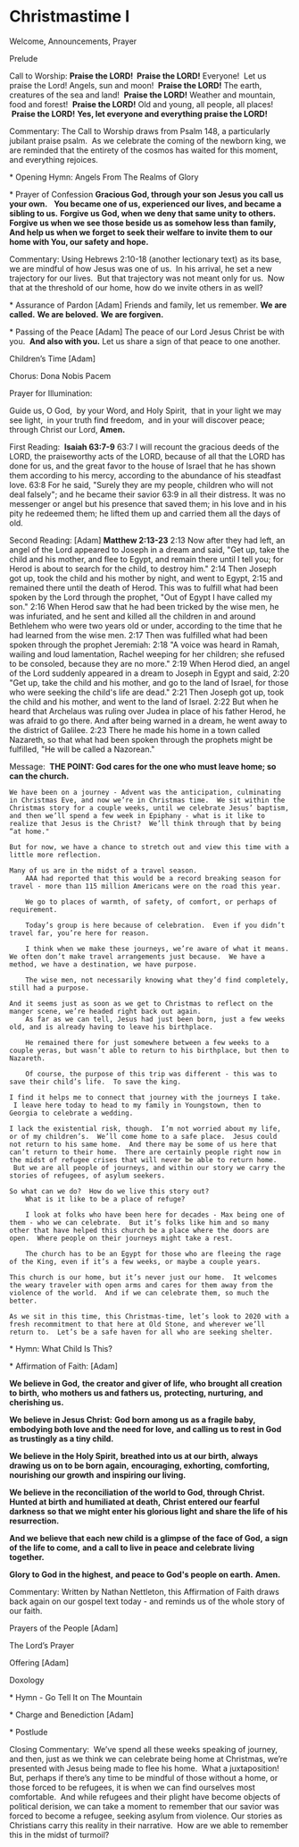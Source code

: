 # Christmastime I

Welcome, Announcements, Prayer

Prelude

Call to Worship:
**Praise the LORD!  Praise the LORD!**
Everyone!  Let us praise the Lord!
Angels, sun and moon!  **Praise the LORD!**
The earth, creatures of the sea and land!  **Praise the LORD!**
Weather and mountain, food and forest!  **Praise the LORD!**
Old and young, all people, all places!  **Praise the LORD!**
**Yes, let everyone and everything praise the LORD!**

Commentary: The Call to Worship draws from Psalm 148, a particularly jubilant praise psalm.  As we celebrate the coming of the newborn king, we are reminded that the entirety of the cosmos has waited for this moment, and everything rejoices.

\* Opening Hymn: Angels From The Realms of Glory

\* Prayer of Confession
**Gracious God, through your son Jesus you call us your own.**  
**You became one of us, experienced our lives, and became a sibling to us.**
**Forgive us God, when we deny that same unity to others.** 
**Forgive us when we see those beside us as somehow less than family,**
**And help us when we forget to seek their welfare to invite them to our home with You, our safety and hope.**

Commentary: Using Hebrews 2:10-18 (another lectionary text) as its base, we are mindful of how Jesus was one of us.  In his arrival, he set a new trajectory for our lives.  But that trajectory was not meant only for us.  Now that at the threshold of our home, how do we invite others in as well?

\* Assurance of Pardon \[Adam\]
Friends and family, let us remember.
**We are called.**
**We are beloved.**
**We are forgiven.**

\* Passing of the Peace \[Adam\]
The peace of our Lord Jesus Christ be with you. 
**And also with you.**
Let us share a sign of that peace to one another.    

Children’s Time \[Adam\]

Chorus: Dona Nobis Pacem

Prayer for Illumination: 

Guide us, O God, 
by your Word, and Holy Spirit, 
that in your light we may see light, 
in your truth find freedom, 
and in your will discover peace; 
through Christ our Lord, **Amen.**

First Reading: 
**Isaiah 63:7-9**
63:7 I will recount the gracious deeds of the LORD, the praiseworthy acts of the LORD, because of all that the LORD has done for us, and the great favor to the house of Israel that he has shown them according to his mercy, according to the abundance of his steadfast love.
63:8 For he said, "Surely they are my people, children who will not deal falsely"; and he became their savior
63:9 in all their distress. It was no messenger or angel but his presence that saved them; in his love and in his pity he redeemed them; he lifted them up and carried them all the days of old.

Second Reading: \[Adam\]
**Matthew 2:13-23**
2:13 Now after they had left, an angel of the Lord appeared to Joseph in a dream and said, "Get up, take the child and his mother, and flee to Egypt, and remain there until I tell you; for Herod is about to search for the child, to destroy him."
2:14 Then Joseph got up, took the child and his mother by night, and went to Egypt,
2:15 and remained there until the death of Herod. This was to fulfill what had been spoken by the Lord through the prophet, "Out of Egypt I have called my son."
2:16 When Herod saw that he had been tricked by the wise men, he was infuriated, and he sent and killed all the children in and around Bethlehem who were two years old or under, according to the time that he had learned from the wise men.
2:17 Then was fulfilled what had been spoken through the prophet Jeremiah:
2:18 "A voice was heard in Ramah, wailing and loud lamentation, Rachel weeping for her children; she refused to be consoled, because they are no more."
2:19 When Herod died, an angel of the Lord suddenly appeared in a dream to Joseph in Egypt and said,
2:20 "Get up, take the child and his mother, and go to the land of Israel, for those who were seeking the child's life are dead."
2:21 Then Joseph got up, took the child and his mother, and went to the land of Israel.
2:22 But when he heard that Archelaus was ruling over Judea in place of his father Herod, he was afraid to go there. And after being warned in a dream, he went away to the district of Galilee.
2:23 There he made his home in a town called Nazareth, so that what had been spoken through the prophets might be fulfilled, "He will be called a Nazorean."

Message: 
**THE POINT: God cares for the one who must leave home; so can the church.**

	We have been on a journey - Advent was the anticipation, culminating in Christmas Eve, and now we’re in Christmas time.  We sit within the Christmas story for a couple weeks, until we celebrate Jesus’ baptism, and then we’ll spend a few week in Epiphany - what is it like to realize that Jesus is the Christ?  We’ll think through that by being “at home."
	
	But for now, we have a chance to stretch out and view this time with a little more reflection.
	
	Many of us are in the midst of a travel season.
		AAA had reported that this would be a record breaking season for travel - more than 115 million Americans were on the road this year.
		
		We go to places of warmth, of safety, of comfort, or perhaps of requirement.
		
		Today’s group is here because of celebration.  Even if you didn’t travel far, you’re here for reason.
		
		I think when we make these journeys, we’re aware of what it means. We often don’t make travel arrangements just because.  We have a method, we have a destination, we have purpose.
		
		The wise men, not necessarily knowing what they’d find completely, still had a purpose.  
		
	And it seems just as soon as we get to Christmas to reflect on the manger scene, we’re headed right back out again.
		As far as we can tell, Jesus had just been born, just a few weeks old, and is already having to leave his birthplace.
		
		He remained there for just somewhere between a few weeks to a couple yeras, but wasn’t able to return to his birthplace, but then to Nazareth. 
		
		Of course, the purpose of this trip was different - this was to save their child’s life.  To save the king.  
		
	I find it helps me to connect that journey with the journeys I take.  I leave here today to head to my family in Youngstown, then to Georgia to celebrate a wedding.  
	
	I lack the existential risk, though.  I’m not worried about my life, or of my children’s.  We’ll come home to a safe place.  Jesus could not return to his same home.  And there may be some of us here that can’t return to their home.  There are certainly people right now in the midst of refugee crises that will never be able to return home.  But we are all people of journeys, and within our story we carry the stories of refugees, of asylum seekers.
	
	So what can we do?  How do we live this story out?
		What is it like to be a place of refuge?
		
		I look at folks who have been here for decades - Max being one of them - who we can celebrate.  But it’s folks like him and so many other that have helped this church be a place where the doors are open.  Where people on their journeys might take a rest.
		
		The church has to be an Egypt for those who are fleeing the rage of the King, even if it’s a few weeks, or maybe a couple years.  
		
	This church is our home, but it’s never just our home.  It welcomes the weary traveler with open arms and cares for them away from the violence of the world.  And if we can celebrate them, so much the better.
	
	As we sit in this time, this Christmas-time, let’s look to 2020 with a fresh recommitment to that here at Old Stone, and wherever we’ll return to.  Let’s be a safe haven for all who are seeking shelter.
	

\* Hymn: What Child Is This?

\* Affirmation of Faith: \[Adam\]

**We believe in God,**
**the creator and giver of life,**
**who brought all creation to birth,**
**who mothers us and fathers us,**
**protecting, nurturing,**
**and cherishing us.**

**We believe in Jesus Christ:**
**God born among us as a fragile baby,**
**embodying both love and the need for love,**
**and calling us to rest in God**
**as trustingly as a tiny child.**

**We believe in the Holy Spirit,**
**breathed into us at our birth,**
**always drawing us on to be born again,**
**encouraging, exhorting, comforting,**
**nourishing our growth**
**and inspiring our living.**

**We believe in the reconciliation**
**of the world to God, through Christ.**
**Hunted at birth**
**and humiliated at death,**
**Christ entered our fearful darkness**
**so that we might enter his glorious light**
**and share the life of his resurrection.**

**And we believe that each new child**
**is a glimpse of the face of God,**
**a sign of the life to come,**
**and a call to live in peace**
**and celebrate living together.**

**Glory to God in the highest,**
**and peace to God's people on earth.**
**Amen.**

Commentary: Written by Nathan Nettleton, this Affirmation of Faith draws back again on our gospel text today - and reminds us of the whole story of our faith.  

Prayers of the People \[Adam\]

The Lord’s Prayer

Offering \[Adam\]

Doxology

\* Hymn - Go Tell It on The Mountain

\* Charge and Benediction \[Adam\]

\* Postlude

Closing Commentary:  We’ve spend all these weeks speaking of journey, and then, just as we think we can celebrate being home at Christmas, we’re presented with Jesus being made to flee his home.  What a juxtaposition! But, perhaps if there’s any time to be mindful of those without a home, or those forced to be refugees, it is when we can find ourselves most comfortable.  And while refugees and their plight have become objects of political derision, we can take a moment to remember that our savior was forced to become a refugee, seeking asylum from violence. Our stories as Christians carry this reality in their narrative.  How are we able to remember this in the midst of turmoil?
